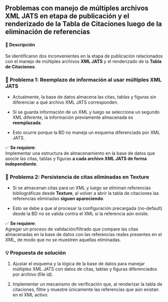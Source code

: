 ## Problemas con manejo de múltiples archivos XML JATS en etapa de publicación y el renderizado de la Tabla de Citaciones luego de la eliminación de referencias

#### 📝 Descripción
Se identificaron dos inconvenientes en la etapa de publicación relacionados con el manejo de múltiples archivos **XML JATS** y el renderizado de la **Tabla de Citaciones**.

### 🚨 Problema 1: Reemplazo de información al usar múltiples XML JATS

- Actualmente, la base de datos almacena las citas, tablas y figuras sin diferenciar a qué archivo XML JATS corresponden.
    
- Si se guarda información de un XML y luego se selecciona un segundo XML diferente, la información previamente almacenada es **reemplazada**.
    
- Esto ocurre porque la BD no maneja un esquema diferenciado por XML JATS.

✅ **Se requiere**:  
Implementar una estructura de almacenamiento en la base de datos que asocie las citas, tablas y figuras **a cada archivo XML JATS de forma independiente**.

### 🚨 Problema 2: Persistencia de citas eliminadas en Texture

- Si se almacenan citas para un XML y luego se eliminan referencias bibliográficas desde **Texture**, al volver a abrir la tabla de citaciones las referencias eliminadas **siguen apareciendo**.
    
- Esto se debe a que al procesar la configuración precargada (no-default) desde la BD no se valida contra el XML si la referencia aún existe.

✅ **Se requiere**:  
Agregar un proceso de validación/filtrado que compare las citas almacenadas en la base de datos con las referencias reales presentes en el XML, de modo que no se muestren aquellas eliminadas.

### 💡 Propuesta de solución

1. Ajustar el esquema y la lógica de la base de datos para manejar múltiples XML JATS con datos de citas, tablas y figuras diferenciados por archivo (file id).
    
2. Implementar un mecanismo de verificación que, al renderizar la tabla de citaciones, filtre y muestre únicamente las referencias que aún existan en el XML activo.